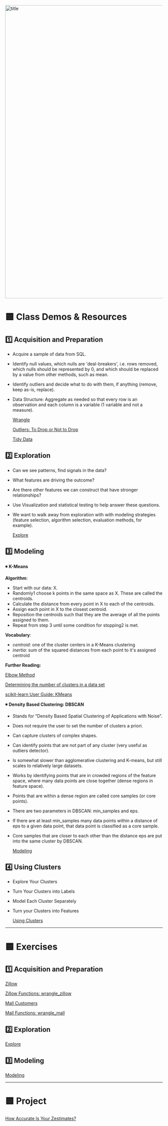 <img width="933" alt="title" src="https://user-images.githubusercontent.com/105242871/184061095-31e3bfc0-a2f1-44de-8b5e-417d51d5e444.png">

# 🟦 Class Demos & Resources

## 1️⃣ Acquisition and Preparation
- Acquire a sample of data from SQL.
- Identify null values, which nulls are 'deal-breakers', i.e. rows removed, which nulls should be represented by 0, and which should be replaced by a     value from other methods, such as mean.
- Identify outliers and decide what to do with them, if anything (remove, keep as-is, replace).
- Data Structure: Aggregate as needed so that every row is an observation and each column is a variable (1 variable and not a measure).

  [Wrangle](wrangle_lesson.ipynb)

  [Outliers: To Drop or Not to Drop](https://www.theanalysisfactor.com/outliers-to-drop-or-not-to-drop/)

  [Tidy Data](https://github.com/nickhould/tidy-data-python)
## 2️⃣ Exploration
- Can we see patterns, find signals in the data?

- What features are driving the outcome?

- Are there other features we can construct that have stronger relationships?

- Use Visualization and statistical testing to help answer these questions.

- We want to walk away from exploration with with modeling strategies (feature selection, algorithm selection, evaluation methods, for example).
  
  [Explore](explore_lesson.ipynb)

## 3️⃣ Modeling
◾ **K-Means**

  **Algorithm**:
  - Start with our data: X.
  - Randomly1 choose k points in the same space as X. These are called the centroids.
  - Calculate the distance from every point in X to each of the centroids.
  - Assign each point in X to the closest centroid.
  - Reposition the centroids such that they are the average of all the points assigned to them.
  - Repeat from step 3 until some condition for stopping2 is met.

  **Vocabulary**:
  - *centroid*: one of the cluster centers in a K-Means clustering
  - *inertia*: sum of the squared distances from each point to it's assigned centroid

  **Further Reading:**
  
  [Elbow Method](https://en.wikipedia.org/wiki/Elbow_method_(clustering))
  
  [Determining the number of clusters in a data set](https://en.wikipedia.org/wiki/Determining_the_number_of_clusters_in_a_data_set)
  
  [scikit-learn User Guide: KMeans](https://scikit-learn.org/stable/modules/clustering.html#k-means)
  
◾ **Density Based Clustering: DBSCAN**

- Stands for “Density Based Spatial Clustering of Applications with Noise”.
- Does not require the user to set the number of clusters a priori.
- Can capture clusters of complex shapes.
- Can identify points that are not part of any cluster (very useful as outliers detector).
- Is somewhat slower than agglomerative clustering and K-means, but still scales to relatively large datasets.
- Works by identifying points that are in crowded regions of the feature space, where many data points are close together (dense regions in feature       space).
- Points that are within a dense region are called core samples (or core points).
- There are two parameters in DBSCAN: min_samples and eps.
- If there are at least min_samples many data points within a distance of eps to a given data point, that data point is classified as a core sample.
- Core samples that are closer to each other than the distance eps are put into the same cluster by DBSCAN.

  [Modeling](modeling_lession.ipynb)

## 4️⃣ Using Clusters
- Explore Your Clusters
- Turn Your Clusters into Labels
- Model Each Cluster Separately
- Turn your Clusters into Features

  [Using Clusters](using_clusters_lesson.ipynb)

***
# 🟦 Exercises
## 1️⃣ Acquisition and Preparation
[Zillow](zillow.ipynb)

[Zillow Functions: wrangle_zillow](wrangle_zillow.py)

[Mall Customers](mall_customers.ipynb)

[Mall Functions: wrangle_mall](wrangle_mall.py)

## 2️⃣ Exploration
[Explore](explore_zillow.ipynb)

## 3️⃣ Modeling
[Modeling](modeling.ipynb)

***
# 🟦 Project

[How Accurate Is Your Zestimates?](https://github.com/m3redithw/zestimates-clustering-project)
